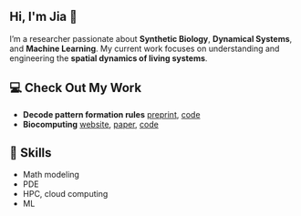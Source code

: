 ## Hi, I'm Jia 👋

<!--
**jialubio/jialubio** is a ✨ _special_ ✨ repository because its `README.md` (this file) appears on your GitHub profile.

Here are some ideas to get you started:

- 🔭 I’m currently working on ...
- 🌱 I’m currently learning ...
- 👯 I’m looking to collaborate on ...
- 🤔 I’m looking for help with ...
- 💬 Ask me about ...
- 📫 How to reach me: ...
- 😄 Pronouns: ...
- ⚡ Fun fact: ...
-->

I’m a researcher passionate about **Synthetic Biology**, **Dynamical Systems**, and **Machine Learning**. My current work focuses on understanding and engineering the **spatial dynamics of living systems**.

## 💻 Check Out My Work
- **Decode pattern formation rules** [preprint](https://www.biorxiv.org/content/biorxiv/early/2024/09/02/2024.09.02.610872.full.pdf), [code](https://github.com/jialubio/SyntheticPatternFormation_JiaLu)
- **Biocomputing** [website](https://www.patternencoder.com/), [paper](https://doi.org/10.1016/j.patter.2022.100590), [code](https://github.com/youlab/Information_encoding)

## 🚀 Skills
- Math modeling
- PDE
- HPC, cloud computing
- ML
